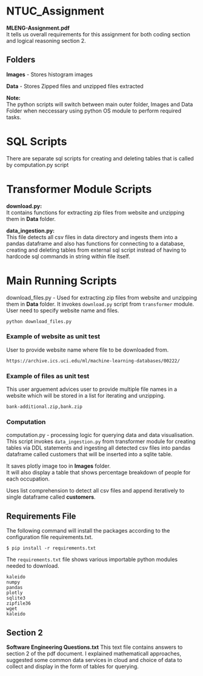 # NTUC_Assignment

**MLENG-Assignment.pdf**<br /> 
It tells us overall requirements for this assignment for both coding section and logical reasoning section 2.

## Folders
**Images** - Stores histogram images

**Data** - Stores Zipped files and unzipped files extracted

**Note:**<br />
The python scripts will switch between main outer folder, Images and Data Folder when neccessary using python OS module
to perform required tasks.

# SQL Scripts
There are separate sql scripts for creating and deleting tables that is called by computation.py script

# Transformer Module Scripts
**download.py:** <br />
It contains functions for extracting zip files from website and unzipping them in **Data** folder.

**data_ingestion.py:**<br />
This file detects all csv files in data directory and ingests them into a pandas dataframe and also has functions for connecting to a database,
creating and deleting tables from external sql script instead of having to hardcode sql commands in string within file itself.


# Main Running Scripts
download_files.py - Used for extracting zip files from website and unzipping them in **Data** folder. It invokes ```download.py```
script from ```transformer``` module. User need to specify website name and files.

```
python download_files.py
```

### Example of website as unit test<br /> 
User to provide website name where file to be downloaded from.
```
https://archive.ics.uci.edu/ml/machine-learning-databases/00222/
```
### Example of files as unit test<br /> 
This user arguement advices user to provide multiple file names in a website which will be stored in a list
for iterating and unzipping.

```
bank-additional.zip,bank.zip
```

### Computation
computation.py - processing logic for querying data and data visualisation. <br />
This script invokes ```data_ingestion.py``` from transformer module for creating tables via DDL statements and ingesting all detected csv files
into pandas dataframe called customers that will be inserted into a sqlite table.

It saves plotly image too in **Images** folder. <br />
It will also display a table that shows percentage breakdown of people for each occupation.

Uses list comprehension to detect all csv files and append iteratively to single dataframe called **customers**.
## Requirements File
The following command will install the packages according to the configuration file requirements.txt.
```
$ pip install -r requirements.txt
```
The ```requirements.txt``` file shows various importable python modules needed to download.
```
kaleido
numpy
pandas 
plotly
sqlite3
zipfile36
wget
kaleido
```

## Section 2
**Software Engineering Questions.txt** 
This text file contains answers to section 2 of the pdf document. I explained mathematicall approaches, suggested some common data services in cloud and choice of data to collect and display in the form of tables for querying.

